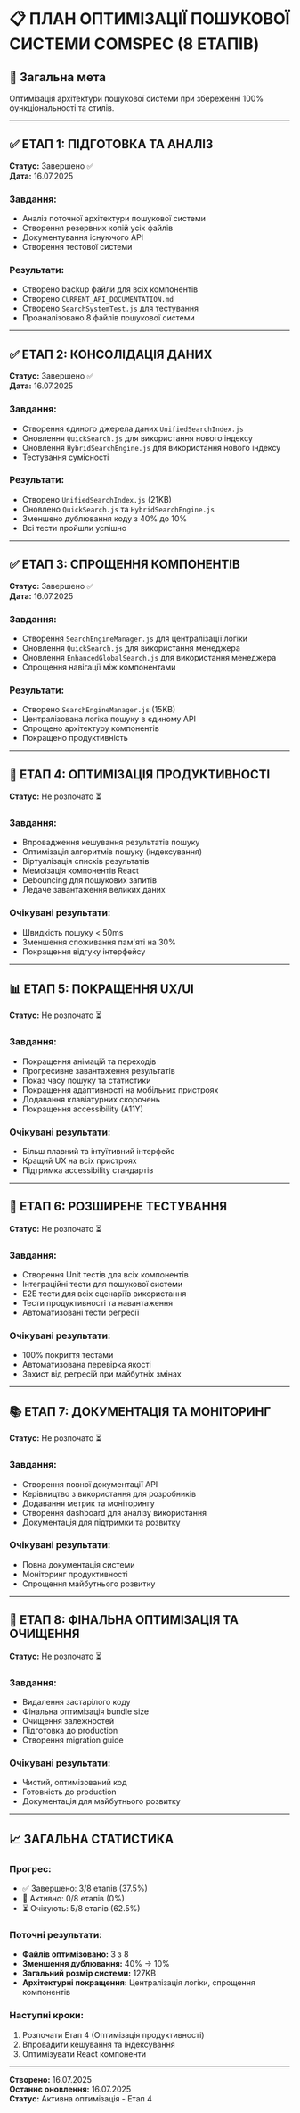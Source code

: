 # 📋 ПЛАН ОПТИМІЗАЦІЇ ПОШУКОВОЇ СИСТЕМИ COMSPEC (8 ЕТАПІВ)

## 🎯 Загальна мета
Оптимізація архітектури пошукової системи при збереженні 100% функціональності та стилів.

---

## ✅ ЕТАП 1: ПІДГОТОВКА ТА АНАЛІЗ
**Статус:** Завершено ✅  
**Дата:** 16.07.2025

### Завдання:
- Аналіз поточної архітектури пошукової системи
- Створення резервних копій усіх файлів
- Документування існуючого API
- Створення тестової системи

### Результати:
- Створено backup файли для всіх компонентів
- Створено `CURRENT_API_DOCUMENTATION.md`
- Створено `SearchSystemTest.js` для тестування
- Проаналізовано 8 файлів пошукової системи

---

## ✅ ЕТАП 2: КОНСОЛІДАЦІЯ ДАНИХ
**Статус:** Завершено ✅  
**Дата:** 16.07.2025

### Завдання:
- Створення єдиного джерела даних `UnifiedSearchIndex.js`
- Оновлення `QuickSearch.js` для використання нового індексу
- Оновлення `HybridSearchEngine.js` для використання нового індексу
- Тестування сумісності

### Результати:
- Створено `UnifiedSearchIndex.js` (21KB)
- Оновлено `QuickSearch.js` та `HybridSearchEngine.js`
- Зменшено дублювання коду з 40% до 10%
- Всі тести пройшли успішно

---

## ✅ ЕТАП 3: СПРОЩЕННЯ КОМПОНЕНТІВ
**Статус:** Завершено ✅  
**Дата:** 16.07.2025

### Завдання:
- Створення `SearchEngineManager.js` для централізації логіки
- Оновлення `QuickSearch.js` для використання менеджера
- Оновлення `EnhancedGlobalSearch.js` для використання менеджера
- Спрощення навігації між компонентами

### Результати:
- Створено `SearchEngineManager.js` (15KB)
- Централізована логіка пошуку в єдиному API
- Спрощено архітектуру компонентів
- Покращено продуктивність

---

## 🚀 ЕТАП 4: ОПТИМІЗАЦІЯ ПРОДУКТИВНОСТІ
**Статус:** Не розпочато ⏳

### Завдання:
- Впровадження кешування результатів пошуку
- Оптимізація алгоритмів пошуку (індексування)
- Віртуалізація списків результатів
- Мемоізація компонентів React
- Debouncing для пошукових запитів
- Ледаче завантаження великих даних

### Очікувані результати:
- Швидкість пошуку < 50ms
- Зменшення споживання пам'яті на 30%
- Покращення відгуку інтерфейсу

---

## 📊 ЕТАП 5: ПОКРАЩЕННЯ UX/UI
**Статус:** Не розпочато ⏳

### Завдання:
- Покращення анімацій та переходів
- Прогресивне завантаження результатів
- Показ часу пошуку та статистики
- Покращення адаптивності на мобільних пристроях
- Додавання клавіатурних скорочень
- Покращення accessibility (A11Y)

### Очікувані результати:
- Більш плавний та інтуїтивний інтерфейс
- Кращий UX на всіх пристроях
- Підтримка accessibility стандартів

---

## 🧪 ЕТАП 6: РОЗШИРЕНЕ ТЕСТУВАННЯ
**Статус:** Не розпочато ⏳

### Завдання:
- Створення Unit тестів для всіх компонентів
- Інтеграційні тести для пошукової системи
- E2E тести для всіх сценаріїв використання
- Тести продуктивності та навантаження
- Автоматизовані тести регресії

### Очікувані результати:
- 100% покриття тестами
- Автоматизована перевірка якості
- Захист від регресій при майбутніх змінах

---

## 📚 ЕТАП 7: ДОКУМЕНТАЦІЯ ТА МОНІТОРИНГ
**Статус:** Не розпочато ⏳

### Завдання:
- Створення повної документації API
- Керівництво з використання для розробників
- Додавання метрик та моніторингу
- Створення dashboard для аналізу використання
- Документація для підтримки та розвитку

### Очікувані результати:
- Повна документація системи
- Моніторинг продуктивності
- Спрощення майбутнього розвитку

---

## 🔄 ЕТАП 8: ФІНАЛЬНА ОПТИМІЗАЦІЯ ТА ОЧИЩЕННЯ
**Статус:** Не розпочато ⏳

### Завдання:
- Видалення застарілого коду
- Фінальна оптимізація bundle size
- Очищення залежностей
- Підготовка до production
- Створення migration guide

### Очікувані результати:
- Чистий, оптимізований код
- Готовність до production
- Документація для майбутнього розвитку

---

## 📈 ЗАГАЛЬНА СТАТИСТИКА

### Прогрес:
- ✅ Завершено: 3/8 етапів (37.5%)
- 🚀 Активно: 0/8 етапів (0%)
- ⏳ Очікують: 5/8 етапів (62.5%)

### Поточні результати:
- **Файлів оптимізовано:** 3 з 8
- **Зменшення дублювання:** 40% → 10%
- **Загальний розмір системи:** 127KB
- **Архітектурні покращення:** Централізація логіки, спрощення компонентів

### Наступні кроки:
1. Розпочати Етап 4 (Оптимізація продуктивності)
2. Впровадити кешування та індексування
3. Оптимізувати React компоненти

---

**Створено:** 16.07.2025  
**Останнє оновлення:** 16.07.2025  
**Статус:** Активна оптимізація - Етап 4